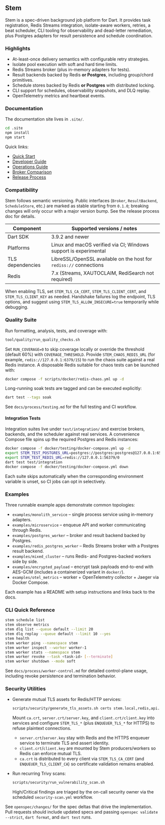 ## Stem

Stem is a spec-driven background job platform for Dart. It provides task
registration, Redis Streams integration, isolate-aware workers, retries, a beat
scheduler, CLI tooling for observability and dead-letter remediation, plus
Postgres adapters for result persistence and schedule coordination.

### Highlights

- At-least-once delivery semantics with configurable retry strategies.
- Isolate pool execution with soft and hard time limits.
- Redis Streams broker (plus in-memory adapters for tests).
- Result backends backed by Redis **or Postgres**, including group/chord primitives.
- Schedule stores backed by Redis **or Postgres** with distributed locking.
- CLI support for schedules, observability snapshots, and DLQ replay.
- OpenTelemetry metrics and heartbeat events.

### Documentation

The documentation site lives in `.site/`.

```bash
cd .site
npm install
npm start
```

Quick links:

- [Quick Start](.site/docs/quick-start.md)
- [Developer Guide](.site/docs/developer-guide.md)
- [Operations Guide](.site/docs/operations-guide.md)
- [Broker Comparison](.site/docs/broker-comparison.md)
- [Release Process](.site/docs/release-process.md)

### Compatibility

Stem follows semantic versioning. Public interfaces (`Broker`, `ResultBackend`,
`ScheduleStore`, etc.) are marked as stable starting from `0.1.0`; breaking
changes will only occur with a major version bump. See the release process doc
for details.

| Component | Supported versions / notes |
| --- | --- |
| Dart SDK | 3.9.2 and newer |
| Platforms | Linux and macOS verified via CI; Windows support is experimental |
| TLS dependencies | LibreSSL/OpenSSL available on the host for `rediss://` connections |
| Redis | 7.x (Streams, XAUTOCLAIM, RediSearch not required) |

When enabling TLS, set `STEM_TLS_CA_CERT`, `STEM_TLS_CLIENT_CERT`, and
`STEM_TLS_CLIENT_KEY` as needed. Handshake failures log the endpoint, TLS
options, and suggest using `STEM_TLS_ALLOW_INSECURE=true` temporarily while
debugging.

### Quality Suite

Run formatting, analysis, tests, and coverage with:

```bash
tool/quality/run_quality_checks.sh
```

Set `RUN_COVERAGE=0` to skip coverage locally or override the threshold (default
60%) with `COVERAGE_THRESHOLD`. Provide `STEM_CHAOS_REDIS_URL` (for example,
`redis://127.0.0.1:6379/15`) to run the chaos suite against a real Redis instance.
A disposable Redis suitable for chaos tests can be launched with:

```bash
docker compose -f scripts/docker/redis-chaos.yml up -d
```

Long-running soak tests are tagged and can be executed
explicitly:

```bash
dart test --tags soak
```

See `docs/process/testing.md` for the full testing and CI workflow.

#### Integration Tests

Integration suites live under `test/integration/` and exercise brokers,
backends, and the scheduler against real services. A convenience Compose file
spins up the required Postgres and Redis instances:

```bash
docker compose -f docker/testing/docker-compose.yml up -d
export STEM_TEST_POSTGRES_URL=postgres://postgres:postgres@127.0.0.1:65432/stem_test
export STEM_TEST_REDIS_URL=redis://127.0.0.1:56379/0
dart test test/integration
docker compose -f docker/testing/docker-compose.yml down
```

Each suite skips automatically when the corresponding environment variable is
unset, so CI jobs can opt in selectively.

### Examples

Three runnable example apps demonstrate common topologies:

- `examples/monolith_service` – single process service using in-memory adapters.
- `examples/microservice` – enqueue API and worker communicating through Redis.
- `examples/postgres_worker` – broker and result backend backed by Postgres.
- `examples/redis_postgres_worker` – Redis Streams broker with a Postgres result backend.
- `examples/mixed_cluster` – runs Redis- and Postgres-backed workers side by side.
- `examples/encrypted_payload` – encrypt task payloads end-to-end with AES-GCM (includes a containerized variant in `docker/`).
- `examples/otel_metrics` – worker + OpenTelemetry collector + Jaeger via Docker Compose.

Each example has a README with setup instructions and links back to the docs.

### CLI Quick Reference

```bash
stem schedule list
stem observe metrics
stem dlq list --queue default --limit 20
stem dlq replay --queue default --limit 10 --yes
stem health
stem worker ping --namespace stem
stem worker inspect --worker worker-1
stem worker stats --namespace stem
stem worker revoke --task <task-id> [--terminate]
stem worker shutdown --mode soft
```

See `docs/process/worker-control.md` for detailed control-plane usage,
including revoke persistence and termination behavior.

### Security Utilities

- Generate mutual TLS assets for Redis/HTTP services:

  ```bash
  scripts/security/generate_tls_assets.sh certs stem.local,redis,api.localhost
  ```

  Mount `ca.crt`, `server.crt/server.key`, and `client.crt/client.key` into
  services and configure `STEM_TLS_*` (plus `ENQUEUER_TLS_*` for HTTPS) to refuse
  plaintext connections.
  - `server.crt`/`server.key` stay with Redis and the HTTPS enqueuer service to
    terminate TLS and assert identity.
  - `client.crt`/`client.key` are mounted by Stem producers/workers so Redis can
    enforce mutual TLS.
  - `ca.crt` is distributed to every client via `STEM_TLS_CA_CERT` (and
    `ENQUEUER_TLS_CLIENT_CA`) so certificate validation remains enabled.

- Run recurring Trivy scans:

  ```bash
  scripts/security/run_vulnerability_scan.sh
  ```

  High/Critical findings are triaged by the on-call security owner via the
  scheduled `security-scan.yml` workflow.

See `openspec/changes/` for the spec deltas that drive the implementation. Pull
requests should include updated specs and passing `openspec validate --strict`,
`dart format`, and `dart test` runs.
